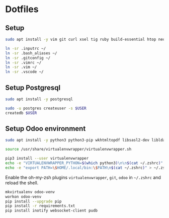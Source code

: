 # Dotfiles

## Setup

```sh
sudo apt install -y vim git curl xsel tig ruby build-essential htop neofetch
```

```sh
ln -sr .inputrc ~/
ln -sr .bash_aliases ~/
ln -sr .gitconfig ~/
ln -sr .vimrc ~/
ln -sr .vim ~/
ln -sr .vscode ~/
```

## Setup Postgresql

```sh
sudo apt install -y postgresql

sudo -u postgres createuser -s $USER
createdb $USER
```

## Setup Odoo environment

```sh
sudo apt install -y python3 python3-pip wkhtmltopdf libsasl2-dev libldap2-dev virtualenvwrapper

source /usr/share/virtualenvwrapper/virtualenvwrapper.sh

```

```sh
pip3 install --user virtualenvwrapper
echo -e "VIRTUALENVWRAPPER_PYTHON=$(which python3)\n\n$(cat ~/.zshrc)" > ~/.zshrc
echo -e "export PATH=\$HOME/.local/bin:\$PATH\n$(cat ~/.zshrc)" > ~/.zshrc
```

Enable the oh-my-zsh plugins `virtualenvwrapper`, `git`, `odoo` in `~/.zshrc` and reload the shell.

```sh
mkvirtualenv odoo-venv
workon odoo-venv
pip install --upgrade pip
pip install -r requirements.txt
pip install inotify websocket-client pudb
```
